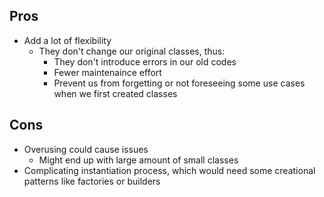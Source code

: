 ## Pros
- Add a lot of flexibility
  - They don't change our original classes, thus:
    - They don't introduce errors in our old codes
    - Fewer maintenaince effort
    - Prevent us from forgetting or not foreseeing some use cases when we first created classes

## Cons
- Overusing could cause issues
  - Might end up with large amount of small classes
- Complicating instantiation process, which would need some creational patterns like factories or builders